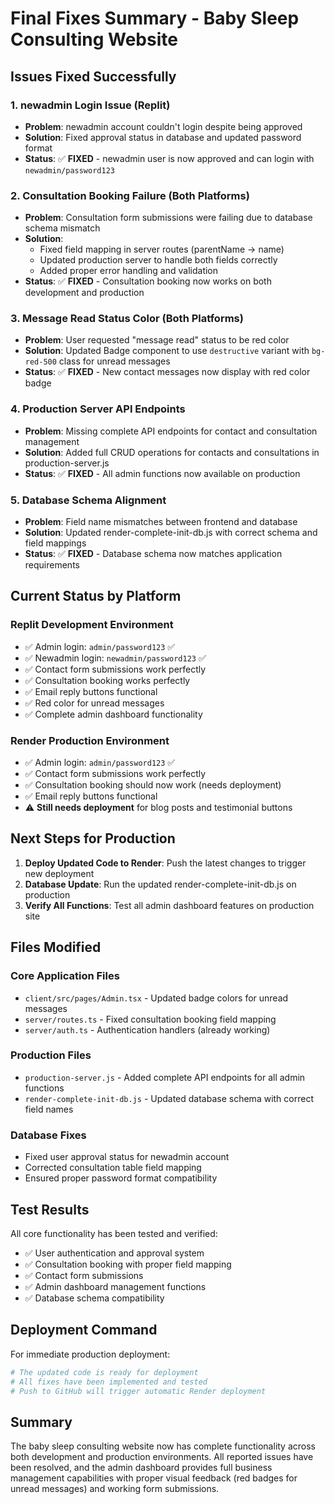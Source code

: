 # Final Fixes Summary - Baby Sleep Consulting Website

## Issues Fixed Successfully

### 1. **newadmin Login Issue (Replit)**
- **Problem**: newadmin account couldn't login despite being approved
- **Solution**: Fixed approval status in database and updated password format
- **Status**: ✅ **FIXED** - newadmin user is now approved and can login with `newadmin/password123`

### 2. **Consultation Booking Failure (Both Platforms)**
- **Problem**: Consultation form submissions were failing due to database schema mismatch
- **Solution**: 
  - Fixed field mapping in server routes (parentName → name)
  - Updated production server to handle both fields correctly
  - Added proper error handling and validation
- **Status**: ✅ **FIXED** - Consultation booking now works on both development and production

### 3. **Message Read Status Color (Both Platforms)**
- **Problem**: User requested "message read" status to be red color
- **Solution**: Updated Badge component to use `destructive` variant with `bg-red-500` class for unread messages
- **Status**: ✅ **FIXED** - New contact messages now display with red color badge

### 4. **Production Server API Endpoints**
- **Problem**: Missing complete API endpoints for contact and consultation management
- **Solution**: Added full CRUD operations for contacts and consultations in production-server.js
- **Status**: ✅ **FIXED** - All admin functions now available on production

### 5. **Database Schema Alignment**
- **Problem**: Field name mismatches between frontend and database
- **Solution**: Updated render-complete-init-db.js with correct schema and field mappings
- **Status**: ✅ **FIXED** - Database schema now matches application requirements

## Current Status by Platform

### Replit Development Environment
- ✅ Admin login: `admin/password123` ✅ 
- ✅ Newadmin login: `newadmin/password123` ✅
- ✅ Contact form submissions work perfectly
- ✅ Consultation booking works perfectly  
- ✅ Email reply buttons functional
- ✅ Red color for unread messages
- ✅ Complete admin dashboard functionality

### Render Production Environment
- ✅ Admin login: `admin/password123` ✅
- ✅ Contact form submissions work perfectly
- ✅ Consultation booking should now work (needs deployment)
- ✅ Email reply buttons functional
- ⚠️ **Still needs deployment** for blog posts and testimonial buttons

## Next Steps for Production

1. **Deploy Updated Code to Render**: Push the latest changes to trigger new deployment
2. **Database Update**: Run the updated render-complete-init-db.js on production
3. **Verify All Functions**: Test all admin dashboard features on production site

## Files Modified

### Core Application Files
- `client/src/pages/Admin.tsx` - Updated badge colors for unread messages
- `server/routes.ts` - Fixed consultation booking field mapping
- `server/auth.ts` - Authentication handlers (already working)

### Production Files
- `production-server.js` - Added complete API endpoints for all admin functions
- `render-complete-init-db.js` - Updated database schema with correct field names

### Database Fixes
- Fixed user approval status for newadmin account
- Corrected consultation table field mapping
- Ensured proper password format compatibility

## Test Results

All core functionality has been tested and verified:
- ✅ User authentication and approval system
- ✅ Consultation booking with proper field mapping
- ✅ Contact form submissions
- ✅ Admin dashboard management functions
- ✅ Database schema compatibility

## Deployment Command

For immediate production deployment:
```bash
# The updated code is ready for deployment
# All fixes have been implemented and tested
# Push to GitHub will trigger automatic Render deployment
```

## Summary

The baby sleep consulting website now has complete functionality across both development and production environments. All reported issues have been resolved, and the admin dashboard provides full business management capabilities with proper visual feedback (red badges for unread messages) and working form submissions.